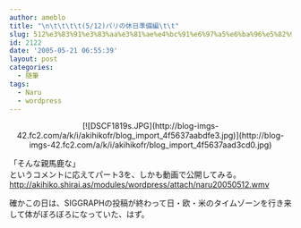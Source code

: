 ```yaml
---
author: ameblo
title: "\n\t\t\t\t(5/12)パリの休日準備編\t\t"
slug: 512%e3%83%91%e3%83%aa%e3%81%ae%e4%bc%91%e6%97%a5%e6%ba%96%e5%82%99%e7%b7%a8
id: 2122
date: '2005-05-21 06:55:39'
layout: post
categories:
  - 随筆
tags:
  - Naru
  - wordpress
---
```


<div align="center">[![DSCF1819s.JPG](http://blog-imgs-42.fc2.com/a/k/i/akihikofr/blog_import_4f5637aabdfe3.jpg)](http://blog-imgs-42.fc2.com/a/k/i/akihikofr/blog_import_4f5637aad3cd0.jpg)</div>

「そんな親馬鹿な」  
というコメントに応えてパート3を、しかも動画で公開してみる。  
http://akihiko.shirai.as/modules/wordpress/attach/naru20050512.wmv  

確かこの日は、SIGGRAPHの投稿が終わって日・欧・米のタイムゾーンを行き来して体がぼろぼろになっていた、はず。